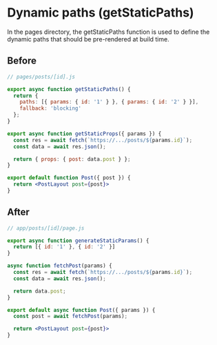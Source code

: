 # Dynamic paths (getStaticPaths)
In the pages directory, the getStaticPaths function is used to define the dynamic paths that should be pre-rendered at build time.

## Before
```jsx
// pages/posts/[id].js

export async function getStaticPaths() {
  return {
    paths: [{ params: { id: '1' } }, { params: { id: '2' } }],
    fallback: 'blocking'
  };
}

export async function getStaticProps({ params }) {
  const res = await fetch(`https://.../posts/${params.id}`);
  const data = await res.json();

  return { props: { post: data.post } };
}

export default function Post({ post }) {
  return <PostLayout post={post}>
}
```

## After
```jsx
// app/posts/[id]/page.js

export async function generateStaticParams() {
  return [{ id: '1' }, { id: '2' }]
}

async function fetchPost(params) {
  const res = await fetch(`https://.../posts/${params.id}`);
  const data = await res.json();

  return data.post;
}

export default async function Post({ params }) {
  const post = await fetchPost(params);

  return <PostLayout post={post}>
}
```
